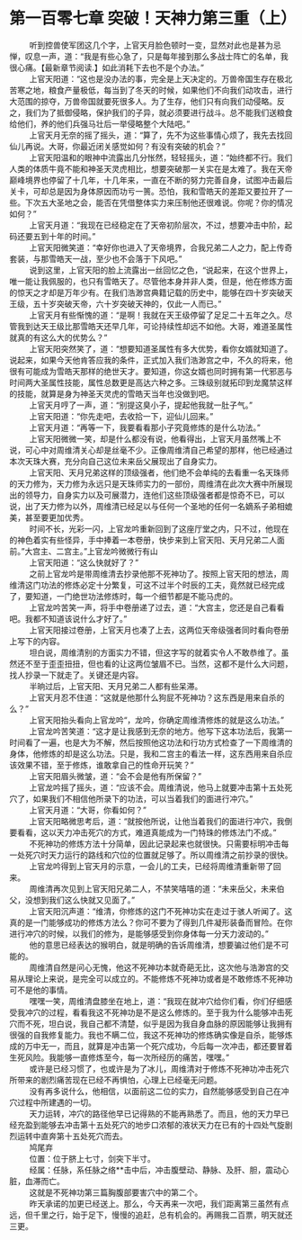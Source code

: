 <h1>第一百零七章 突破！天神力第三重（上）</h1>
<div id="content">&nbsp&nbsp&nbsp&nbsp&nbsp&nbsp&nbsp&nbsp
 听到控兽使军团这几个字，上官天月脸色顿时一变，显然对此也是甚为忌惮，叹息一声，道：“我是有些心急了，只是每年接到那么多战士阵亡的名单，我很心痛。【最新章节阅读.】如此消耗下去也不是个办法。”
 <br/>&nbsp&nbsp&nbsp&nbsp&nbsp&nbsp&nbsp&nbsp
 上官天阳道：“这也是没办法的事，完全是上天决定的。万兽帝国生存在极北苦寒之地，粮食产量极低，每当到了冬天的时候，如果他们不向我们动攻击，进行大范围的掠夺，万兽帝国就要死很多人。为了生存，他们只有向我们动侵略。反之，我们为了抵御侵略，保护我们的子异，就必须要进行战斗。总不能我们送粮食给他们，养的他们兵强马壮后一举侵略整个大陆吧。”
 <br/>&nbsp&nbsp&nbsp&nbsp&nbsp&nbsp&nbsp&nbsp
 上官天月无奈的摇了摇头，道：“算了，先不为这些事情心烦了，我先去找回仙儿再说。大哥，你最近闭关感觉如何？有没有突破的机会？”
 <br/>&nbsp&nbsp&nbsp&nbsp&nbsp&nbsp&nbsp&nbsp
 上官天阳温和的眼神中流露出几分怅然，轻轻摇头，道：“始终都不行。我们人类的体质牛竟不能和神圣天灵虎相比，想要突破那一关实在是太难了。我在天帝巅峰境界也停留了十几年，十几年来，一直在不断的努力完善自身，试图冲击最后关卡，可却总是因为身体原因而功亏一篑。恐怕，我和雪皓天的差距又要拉开了一些。下次五大圣地之会，能否在凭借整体实力来压制他还很难说。你呢？你的情况如何？”
 <br/>&nbsp&nbsp&nbsp&nbsp&nbsp&nbsp&nbsp&nbsp
 上官天月道：“我现在已经稳定在了天帝初阶层次，不过，想要冲击中阶，起码还要五到十年的时间。”
 <br/>&nbsp&nbsp&nbsp&nbsp&nbsp&nbsp&nbsp&nbsp
 上官天阳微笑道：“幸好你也进入了天帝境界，合我兄弟二人之力，配上传奇套装，与那雪皓天一战，至少也不会落于下风吧。”
 <br/>&nbsp&nbsp&nbsp&nbsp&nbsp&nbsp&nbsp&nbsp
 说到这里，上官天阳的脸上流露出一丝回忆之色，“说起来，在这个世界上，唯一能让我佩服的，也只有雪皓天了。尽管他本身并非人类，但是，他在修炼方面的惊天之才却是万年少有。在我们浩渺宫典籍记载的历史中，能够在四十岁突破天王级，五十岁突破天帝，六十岁突破天神的，仅此一人而已。”
 <br/>&nbsp&nbsp&nbsp&nbsp&nbsp&nbsp&nbsp&nbsp
 上官天月有些惭愧的道：“是啊！我就在天王级停留了足足二十五年之久。尽管我到达天王级比那雪皓天还早几年，可论持续性却远不如他。大哥，难道圣属性就真的有这么大的优势么？”
 <br/>&nbsp&nbsp&nbsp&nbsp&nbsp&nbsp&nbsp&nbsp
 上官天阳突然笑了，道：“想要知道圣属性有多大优势，看你女婿就知道了。说起来，如果今天他肯答应我的条件，正式加入我们浩渺宫之中，不久的将来，他很有可能成为雪皓天那样的绝世天才。要知道，你这女婿也同时拥有第一代邪恶与时间两大圣属性技能，属性总数更是高达六种之多。三珠级别就拓印到龙魔禁这样的技能，就算是身为神圣天灵虎的雪皓天当年也没做到吧。
 <br/>&nbsp&nbsp&nbsp&nbsp&nbsp&nbsp&nbsp&nbsp
 上官天月哼了一声，道：“别提这臭小子，提起他我就一肚子气。”
 <br/>&nbsp&nbsp&nbsp&nbsp&nbsp&nbsp&nbsp&nbsp
 上官天阳道：“你先走吧，去收拾一下，迎仙儿回来。”
 <br/>&nbsp&nbsp&nbsp&nbsp&nbsp&nbsp&nbsp&nbsp
 上官天月道：“再等一下，我要看看那小子究竟修炼的是什么功法。”
 <br/>&nbsp&nbsp&nbsp&nbsp&nbsp&nbsp&nbsp&nbsp
 上官天阳微微一笑，却是什么都没有说，他看得出，上官天月虽然嘴上不说，可心中对周维清关心却是丝毫不少。正像周维清自己希望的那样，他已经通过本次天珠大赛，充分向自己这位未来岳父展现出了自身实力。
 <br/>&nbsp&nbsp&nbsp&nbsp&nbsp&nbsp&nbsp&nbsp
 上官天阳、天月兄弟这样的顶级强者，他们绝不会单纯的去看重一名天珠师的天力修为，天力修为永远只是天珠师实力的一部份，周维清在此次大赛中所展现出的领导力，自身实力以及可展潜力，连他们这些顶级强者都是惊奇不已，可以说，出了天力修为以外，周维清已经足以与任何一个圣地的任何一名嫡系子弟相媲美，甚至要更加优秀。
 <br/>&nbsp&nbsp&nbsp&nbsp&nbsp&nbsp&nbsp&nbsp
 时间不长，光彩一闪，上官龙吟重新回到了这座厅堂之内，只不过，他现在的神色着实有些怪异，手中捧着一本卷册，快步来到上官天阳、天月兄弟二人面前。”大宫主、二宫主。”上官龙吟微微行有山
 <br/>&nbsp&nbsp&nbsp&nbsp&nbsp&nbsp&nbsp&nbsp
 上官天阳道：“这么快就好了？”
 <br/>&nbsp&nbsp&nbsp&nbsp&nbsp&nbsp&nbsp&nbsp
 之前上官龙吟是带周维清去抄录他那不死神功了。按照上官天阳的想法，周维清这门功法的修炼必定十分繁复，可这不过半个时辰的工夫，竟然就已经完成了，要知道，一门绝世功法修炼时，每一个细节都是不能马虎的。
 <br/>&nbsp&nbsp&nbsp&nbsp&nbsp&nbsp&nbsp&nbsp
 上官龙吟苦笑一声，将手中卷册递了过去，道：“大宫主，您还是自己看看吧。我都不知道该说什么才好了。”
 <br/>&nbsp&nbsp&nbsp&nbsp&nbsp&nbsp&nbsp&nbsp
 上官天阳接过卷册，上官天月也凑了上去，这两位天帝级强者同时看向卷册上写下的内容。
 <br/>&nbsp&nbsp&nbsp&nbsp&nbsp&nbsp&nbsp&nbsp
 坦白说，周维清别的方面实力不错，但这字写的就着实令人不敢恭维了。虽然还不至于歪歪扭扭，但也看的让这两位皱眉不已。当然，这都不是什么大问题，找人抄录一下就走了。关键还是内容。
 <br/>&nbsp&nbsp&nbsp&nbsp&nbsp&nbsp&nbsp&nbsp
 半晌过后，上官天阳、天月兄弟二人都有些呆滞。
 <br/>&nbsp&nbsp&nbsp&nbsp&nbsp&nbsp&nbsp&nbsp
 上官天月忍不住道：“这就是他那什么狗屁不死神功？这东西是用来自杀的么？”
 <br/>&nbsp&nbsp&nbsp&nbsp&nbsp&nbsp&nbsp&nbsp
 上官天阳抬头看向上官龙吟“，龙吟，你确定周维清修炼的就是这么功法。”
 <br/>&nbsp&nbsp&nbsp&nbsp&nbsp&nbsp&nbsp&nbsp
 上官龙吟苦笑道：“这才是让我感到无奈的地方。他写下这本功法后，我第一时间看了一遍，也是大为不解，然后按照他这功法和行功方式检查了一下周维清的身体，他修炼的却是这么功法。只是，我和二宫主的看法一样，这东西用来自杀应该效果不错，至于修炼，谁敢拿自己的性命开玩笑？”
 <br/>&nbsp&nbsp&nbsp&nbsp&nbsp&nbsp&nbsp&nbsp
 上官天阳眉头微皱，道：“会不会是他有所保留？”
 <br/>&nbsp&nbsp&nbsp&nbsp&nbsp&nbsp&nbsp&nbsp
 上官龙吟摇了摇头，道：“应该不会。周维清说，他马上就要冲击第十五处死穴了，如果我们不相信他所录下的功法，可以当着我们的面进行冲穴。”
 <br/>&nbsp&nbsp&nbsp&nbsp&nbsp&nbsp&nbsp&nbsp
 上官天月道：“大哥，你看如何？”
 <br/>&nbsp&nbsp&nbsp&nbsp&nbsp&nbsp&nbsp&nbsp
 上官天阳略微思考后，道：“就按他所说，让他当着我们的面进行冲穴，我倒要看看，这以天力冲击死穴的方式，难道真能成为一门特珠的修炼法门不成。”
 <br/>&nbsp&nbsp&nbsp&nbsp&nbsp&nbsp&nbsp&nbsp
 不死神功的修炼方法十分简单，因此记录起来也就很快。只需要标明冲击每一处死穴时天力运行的路线和穴位的位置就足够了。所以周维清之前抄录的很快。
 <br/>&nbsp&nbsp&nbsp&nbsp&nbsp&nbsp&nbsp&nbsp
 上官龙吟得到上官天月的示意，一会儿的工夫，已经将周维清重新带了回来。
 <br/>&nbsp&nbsp&nbsp&nbsp&nbsp&nbsp&nbsp&nbsp
 周维清再次见到上官天阳兄弟二人，不禁笑嘻嘻的道：“未来岳父，未来伯父，没想到我们这么快就又见面了。”
 <br/>&nbsp&nbsp&nbsp&nbsp&nbsp&nbsp&nbsp&nbsp
 上官天阳沉声道：“维清，你修炼的这门不死神功实在走过于骇人听闻了。这真的是一门能够成功的修炼方法么？你可不要为了得到几件凝形装备而冒险。在你进行冲穴的时候，以我们的修为，是能够感受到你身体每一分天力波动的。”
 <br/>&nbsp&nbsp&nbsp&nbsp&nbsp&nbsp&nbsp&nbsp
 他的意思已经表达的猴明白，就是明确的告诉周维清，想要骗过他们是不可能的。
 <br/>&nbsp&nbsp&nbsp&nbsp&nbsp&nbsp&nbsp&nbsp
 周维清自然是问心无愧，他这不死神功本就奇葩无比，这次他与浩渺宫的交易从理论上来说，是完全可以成立的。不能修炼不死神功或者是不敢修炼不死神功可不是他的事情。
 <br/>&nbsp&nbsp&nbsp&nbsp&nbsp&nbsp&nbsp&nbsp
 嘿嘿一笑，周维清盘膝坐在地上，道：“我现在就冲穴给你们看，你们仔细感受我冲穴的过程，看看我这不死神功是不是这么修炼的。至于我为什么能够冲击死穴而不死，坦白说，我自己都不清楚，似乎是因为我自身血脉的原因能够让我拥有很强的自我修复能力。我也不瞒二位，我这不死神功的修炼确实像是自杀，能够炼成的万中无一，而且，就算是冲击第一个死穴成功，今后每一次冲击，都还要冒着生死风险。我能够一直修炼至今，每一次所经历的痛苦，嘿嘿。”
 <br/>&nbsp&nbsp&nbsp&nbsp&nbsp&nbsp&nbsp&nbsp
 或许是已经习惯了，也或许是为了冰儿，周维清对于修炼不死神功冲击死穴所带来的剧烈痛苦现在已经不再惧怕，心理上已经毫无问题。
 <br/>&nbsp&nbsp&nbsp&nbsp&nbsp&nbsp&nbsp&nbsp
 没有再多说什么，他相信，以面前这二位的实力，自然能够感受到自己在冲穴过程中所建遇的一切。
 <br/>&nbsp&nbsp&nbsp&nbsp&nbsp&nbsp&nbsp&nbsp
 天力运转，冲穴的路径他早已记得熟的不能再熟悉了。而且，他的天力早已经充盈到能够去冲击第十五处死穴的地步口浓郁的液状天力在已有的十四处气旋剧烈运转中直奔第十五处死穴而去。
 <br/>&nbsp&nbsp&nbsp&nbsp&nbsp&nbsp&nbsp&nbsp
 鸠尾弃
 <br/>&nbsp&nbsp&nbsp&nbsp&nbsp&nbsp&nbsp&nbsp
 位置：位于脐上七寸，剑突下半寸。
 <br/>&nbsp&nbsp&nbsp&nbsp&nbsp&nbsp&nbsp&nbsp
 经属：任脉，系任脉之络**击中后，冲击腹壁动、静脉、及肝、胆，震动心脏，血滞而亡。
 <br/>&nbsp&nbsp&nbsp&nbsp&nbsp&nbsp&nbsp&nbsp
 这就是不死神功第三篇胸腹部要害穴中的第二个。
 <br/>&nbsp&nbsp&nbsp&nbsp&nbsp&nbsp&nbsp&nbsp
 昨天承诺的加更已经送上。那么，今天再来一次吧，我们距离第三虽然有点远，但千里之行，始于足下，慢慢的追赶，总有机会的。再赐我二百票，明天就还三更。
 <br/>&nbsp&nbsp&nbsp&nbsp&nbsp&nbsp&nbsp&nbsp
 <br/>&nbsp&nbsp&nbsp&nbsp&nbsp&nbsp&nbsp&nbsp
</div>
